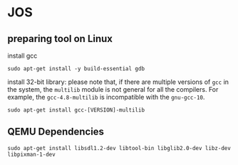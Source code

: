 # JOS

## preparing tool on Linux
install gcc
```
sudo apt-get install -y build-essential gdb
```
install 32-bit library: please note that, if there are multiple versions of `gcc` in the system, the `multilib` module is not general for all the compilers. For example, the `gcc-4.8-multilib` is incompatible with the `gnu-gcc-10`.
```
sudo apt-get install gcc-[VERSION]-multilib
```

## QEMU Dependencies
```
sudo apt-get install libsdl1.2-dev libtool-bin libglib2.0-dev libz-dev libpixman-1-dev
```
